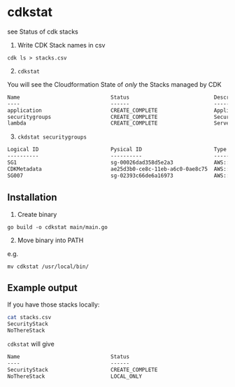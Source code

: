 # cdkstat

see Status of cdk stacks

1) Write CDK Stack names in csv

`cdk ls > stacks.csv`

2) `cdkstat`

You will see the Cloudformation State of *only* the Stacks managed by CDK

```txt
Name                             Status                           Description
----                             ------                           -----------
application                      CREATE_COMPLETE                  Application Server
securitygroups                   CREATE_COMPLETE                  Security Groups
lambda                           CREATE_COMPLETE                  Serverless Stuff
```

3) `ckdstat securitygroups`

```txt
Logical ID                       Pysical ID                       Type                             Status
----------                       ----------                       -----------                      -----------
SG1                              sg-00026dad358d5e2a3             AWS::EC2::SecurityGroup          CREATE_COMPLETE
CDKMetadata                      ae25d3b0-ce8c-11eb-a6c0-0ae8c75  AWS::CDK::Metadata               CREATE_COMPLETE
SG007                            sg-02393c66de6a16973             AWS::EC2::SecurityGroup          CREATE_COMPLETE
```


## Installation

1. Create binary

`go build -o cdkstat main/main.go`

2. Move binary into PATH

e.g.

`mv cdkstat /usr/local/bin/`

## Example output

If you have those stacks locally:

```bash
cat stacks.csv
SecurityStack
NoThereStack
```



`cdkstat` will give

```txt
Name                             Status
----                             ------
SecurityStack                    CREATE_COMPLETE
NoThereStack                     LOCAL_ONLY
```
